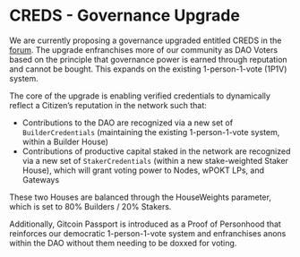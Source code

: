 # CREDS - Governance Upgrade

We are currently proposing a governance upgraded entitled CREDS in the [forum](https://forum.pokt.network/). The upgrade enfranchises more of our community as DAO Voters based on the principle that governance power is earned through reputation and cannot be bought. This expands on the existing 1-person-1-vote (1P1V) system.



The core of the upgrade is enabling verified credentials to dynamically reflect a Citizen’s reputation in the network such that:

* Contributions to the DAO are recognized via a new set of `BuilderCredentials` (maintaining the existing 1-person-1-vote system, within a Builder House)
* Contributions of productive capital staked in the network are recognized via a new set of `StakerCredentials` (within a new stake-weighted Staker House), which will grant voting power to Nodes, wPOKT LPs, and Gateways

These two Houses are balanced through the HouseWeights parameter, which is set to 80% Builders / 20% Stakers.



Additionally,  Gitcoin Passport is introduced as a Proof of Personhood that reinforces our democratic 1-person-1-vote system and enfranchises anons within the DAO without them needing to be doxxed for voting.&#x20;
